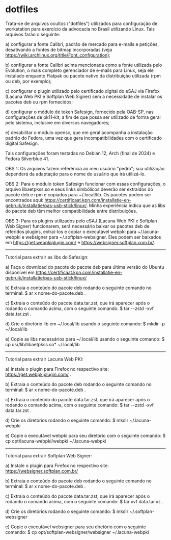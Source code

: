 # dotfiles

Trata-se de arquivos ocultos ("dotfiles") utilizados para configuração de workstation para exercício da advocacia no Brasil utilizando Linux. Tais arquivos farão o seguinte:

a) configurar a fonte Calibri, padrão de mercado para e-mails e petições, desativando a fontes de bitmap incorporadas (veja https://wiki.archlinux.org/title/Font_configuration);

b) configurar a fonte Calibri acima mencionada como a fonte utilizada pelo Evolution, o mais completo gerenciador de e-mails para Linux, seja ele instalado enquanto Flatpak ou pacote nativo da distribuição utilizada (rpm ou deb, por exemplo);

c) configurar o plugin utilizado pelo certificado digital do eSAJ via Firefox (Lacuna Web PKI e Softplan Web Signer) sem a necessidade de instalar os pacotes deb ou rpm fornecidos;

d) configurar o módulo de token Safesign, fornecido pela OAB-SP, nas configurações de pk11-kit, a fim de que possa ser utilizado de forma geral pelo sistema, inclusive em diversos navegadores;

e) desabilitar o módulo opensc, que em geral acompanha a instalação padrão do Fedora, uma vez que gera incompatibilidades com o certificado digital Safesign.

Tais configurações foram testadas no Debian 12, Arch (final de 2024) e Fedora Silverblue 41.

OBS 1: Os arquivos fazem referência ao meu usuário "pedro"; sua utilização dependerá da adaptação para o nome do usuário que irá utilizá-lo.

OBS 2: Para o módulo token Safesign funcionar com essas configurações, o arquivo libaetpkss.so e seus links simbólicos deverão ser extraídos do pacote deb e rpm e copiados para ~/.local/lib. Os pacotes podem ser encontrados aqui: https://certificaat.kpn.com/installatie-en-gebruik/installatie/pas-usb-stick/linux/. Minha experiência indica que as libs do pacote deb têm melhor compatibilidade entre distribuições.

OBS 3: Para os plugins utilizados pelo eSAJ (Lacuna Web PKI e Softplan Web Signer) funcionarem, será necessário baixar os pacotes deb de referidos plugins, extraí-los e copiar o executável webpki para ~/.lacuna-webpki e websigner para ~/.softplan-websigner. Eles podem ser baixados em https://get.webpkiplugin.com/ e https://websigner.softplan.com.br/.

---

Tutorial para extrair as libs do Safesign:

a) Faça o download do pacote do pacote deb para última versão do Ubuntu disponível em https://certificaat.kpn.com/installatie-en-gebruik/installatie/pas-usb-stick/linux/

b) Extraia o conteúdo do pacote deb rodando o seguinte comando no terminal: $ ar x nome-do-pacote.deb .

c) Extraia o conteúdo do pacote data.tar.zst, que irá aparecer após o rodando o comando acima, com o seguinte comando: $ tar --zstd -xvf data.tar.zst .

d) Crie o diretório lib em ~/.local/lib usando o seguinte comando: $ mkdir -p ~/.local/lib

e) Copie as libs necessários para ~/.local/lib usando o seguinte comando: $ cp usr/lib/libaetpkss.so* ~/.local/lib

---

Tutorial para extrair Lacuna Web PKI:

a) Instale o plugin para Firefox no respectivo site: https://get.webpkiplugin.com/ .

b) Extraia o conteúdo do pacote deb rodando o seguinte comando no terminal: $ ar x nome-do-pacote.deb .

c) Extraia o conteúdo do pacote data.tar.zst, que irá aparecer após o rodando o comando acima, com o seguinte comando: $ tar --zstd -xvf data.tar.zst .

d) Crie os diretórios rodando o seguinte comando: $ mkdir ~/.lacuna-webpki

e) Copie o executável webpki para seu diretório com o seguinte comando: $ cp opt/lacuna-webpki/webpki ~/.lacuna-webpki

---

Tutorial para extrair Softplan Web Signer:

a) Instale o plugin para Firefox no respectivo site: https://websigner.softplan.com.br/

b) Extraia o conteúdo do pacote deb rodando o seguinte comando no terminal: $ ar x nome-do-pacote.deb .

c) Extraia o conteúdo do pacote data.tar.zst, que irá aparecer após o rodando o comando acima, com o seguinte comando: $ tar xvf data.tar.xz .

d) Crie os diretórios rodando o seguinte comando: $ mkdir ~/.softplan-websigner

e) Copie o executável websigner para seu diretório com o seguinte comando: $ cp opt/softplan-websigner/websigner ~/.lacuna-webpki
